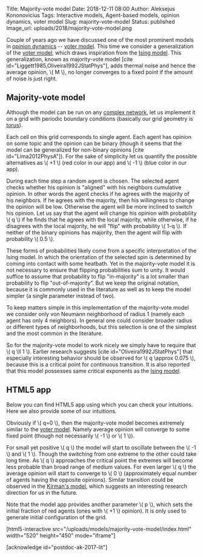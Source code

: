 Title: Majority-vote model
Date: 2018-12-11 08:00
Author: Aleksejus Kononovicius
Tags: Interactive models, Agent-based models, opinion dynamics, voter model
Slug: majority-vote-model
Status: published
Image_url: uploads/2018/majority-vote-model.png

Couple of years ago we have discussed one of the most prominent models in
[opinion dynamics](/tag/opinion-dynamics) -- [voter model]({filename}/articles/2016/rinkejo-modelis.md).
This time we consider a generalization of the [voter model]({filename}/articles/2016/rinkejo-modelis.md),
which draws inspiration from the [Ising model]({filename}/articles/2010/ising-model.md).
This generalization, known as majority-vote model [cite id="Liggett1985,Oliveira1992JStatPhys"],
adds thermal noise and hence the average opinion, \\\( M \\\), no longer
converges to a fixed
point if the amount of noise is just right.<!--more-->

## Majority-vote model

Although the model can be run on any [complex network](/tag/network-models/),
let us implement it on a grid with periodic boundary conditions (basically our
grid geometry is [torus](https://en.wikipedia.org/wiki/Torus)).

Each cell on this grid corresponds to single agent. Each agent has opinion on
some topic and the opinion can be binary (though it seems that the model can be
generalized for non-binary opinions [cite id="Lima2012PhysA"]). For the sake of
simplicity let us quantify the possible alternatives as \\\( +1 \\\) (red color
in our app) and \\\( -1 \\\) (blue color in our app).

During each time step a random agent is chosen. The selected agent checks whether
his opinion is "aligned" with his neighbors cumulative opinion. In other words
the agent checks if he agrees with the majority of his neighbors. If he agrees
with the majority, then his willingness to change the opinion will be low.
Otherwise the agent will be more inclined to switch his opinion. Let us say that
the agent will change his opinion with probability \\\( q \\\) if he finds that
he agrees with the local majority, while otherwise, if he disagrees with the
local majority, he will "flip" with probability \\\( 1-q \\\). If neither
of the binary opinions has majority, then the agent will flip
with probability \\\( 0.5 \\\).

These forms of probabilities likely come from a specific interpretation of the
Ising model. In which the orientation of the selected spin is determined by
coming into contact with some heatbath. Yet in the majority-vote model it is not
necessary to ensure that flipping probabilities sum to unity. It would suffice
to assume that probability to flip "in-majority" is a lot smaller than probability
to flip "out-of-majority". But we keep the original notation, because it is
commonly used in the literature as well as to keep the model simpler (a single
parameter instead of two).

To keep matters simple in this implementation of the majority-vote model we
consider only von Neumann neighborhood of radius 1 (namely each agent has only
4 neighbors). In general one could consider broader radius or different types of
neighborhoods, but this selection is one of the simplest and the most common
in the literature.

So for the majority-vote model to work nicely we simply have to require that
\\\( q \ll 1 \\\). Earlier research suggests [cite id="Oliveira1992JStatPhys"]
that especially interesting behavior should be observed for \\\( q \approx 0.075 \\\),
because this is a critical point for continuous transition. It is also reported
that this model possesses same critical exponents as the
[Ising model]({filename}/articles/2010/ising-model.md).

## HTML5 app

Below you can find HTML5 app using which you can check your intuitions. Here we
also provide some of our intuitions.

Obviously if \\\( q=0 \\\), then the majority-vote model becomes extremely similar
to the [voter model]({filename}/articles/2016/rinkejo-modelis.md). Namely average
opinion will converge to some fixed point (though not necessarily \\\( -1 \\\) or
\\\( 1 \\\)).

For small yet positive \\\( q \\\) the model will start to oscillate between the
\\\( -1 \\\) and \\\( 1 \\\). Though the switching from one extreme to the other
could take long time. As \\\( q \\\) approaches the critical point the extremes
will become less probable than broad range of medium values. For even larger
\\\( q \\\) the average opinion will start to converge to \\\( 0 \\\)
(approximately equal number of agents having the opposite opinions). Similar
transition could be observed in the [Kirman's model](/tag/kirman-model/), which
suggests an interesting research direction for us in the future.

Note that the model app provides another parameter \\\( p \\\), which sets the
initial fraction of red agents (ones with \\\( +1 \\\) opinion). It is only used
to generate initial configuration of the grid.

[html5-interactive
src="/uploads/models/majority-vote-model/index.html" width="520"
height="450" mode="iframe"]

[acknowledge id="postdoc-ak-2017-lit"]
